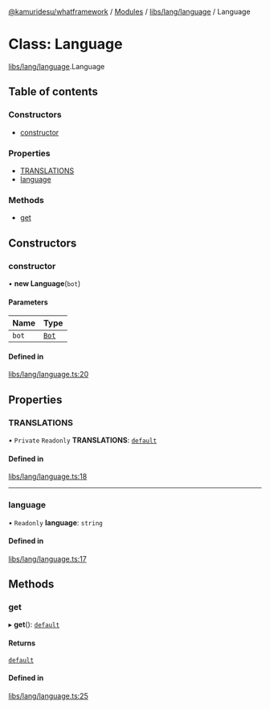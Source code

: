 [@kamuridesu/whatframework](../README.md) / [Modules](../modules.md) / [libs/lang/language](../modules/libs_lang_language.md) / Language

# Class: Language

[libs/lang/language](../modules/libs_lang_language.md).Language

## Table of contents

### Constructors

- [constructor](libs_lang_language.Language.md#constructor)

### Properties

- [TRANSLATIONS](libs_lang_language.Language.md#translations)
- [language](libs_lang_language.Language.md#language)

### Methods

- [get](libs_lang_language.Language.md#get)

## Constructors

### constructor

• **new Language**(`bot`)

#### Parameters

| Name | Type |
| :------ | :------ |
| `bot` | [`Bot`](../interfaces/src_types_bot.Bot.md) |

#### Defined in

[libs/lang/language.ts:20](https://github.com/kamuridesu/WhatFramework/blob/9d3db65/libs/lang/language.ts#L20)

## Properties

### TRANSLATIONS

• `Private` `Readonly` **TRANSLATIONS**: [`default`](../interfaces/libs_lang_interface.default.md)

#### Defined in

[libs/lang/language.ts:18](https://github.com/kamuridesu/WhatFramework/blob/9d3db65/libs/lang/language.ts#L18)

___

### language

• `Readonly` **language**: `string`

#### Defined in

[libs/lang/language.ts:17](https://github.com/kamuridesu/WhatFramework/blob/9d3db65/libs/lang/language.ts#L17)

## Methods

### get

▸ **get**(): [`default`](../interfaces/libs_lang_interface.default.md)

#### Returns

[`default`](../interfaces/libs_lang_interface.default.md)

#### Defined in

[libs/lang/language.ts:25](https://github.com/kamuridesu/WhatFramework/blob/9d3db65/libs/lang/language.ts#L25)
